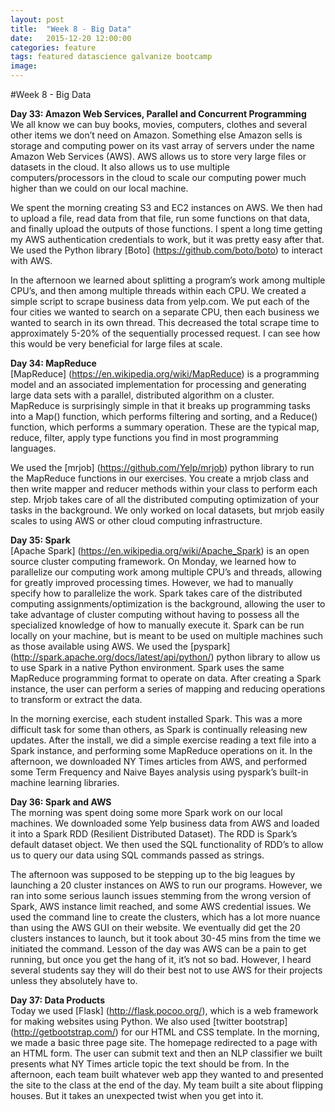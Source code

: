 ```yaml
---
layout: post
title:  "Week 8 - Big Data"
date:   2015-12-20 12:00:00
categories: feature
tags: featured datascience galvanize bootcamp
image:
---
```


#Week 8 - Big Data

**Day 33: Amazon Web Services, Parallel and Concurrent Programming**  
We all know we can buy books, movies, computers, clothes and several other items we don’t need on Amazon. Something else Amazon sells is storage and computing power on its vast array of servers under the name Amazon Web Services (AWS). AWS allows us to store very large files or datasets in the cloud. It also allows us to use multiple computers/processors in the cloud to scale our computing power much higher than we could on our local machine.

We spent the morning creating S3 and EC2 instances on AWS. We then had to upload a file, read data from that file, run some functions on that data, and finally upload the outputs of those functions. I spent a long time getting my AWS authentication credentials to work, but it was pretty easy after that. We used the Python library [Boto] (https://github.com/boto/boto) to interact with AWS.

In the afternoon we learned about splitting a program’s work among multiple CPU’s, and then among multiple threads within each CPU. We created a simple script to scrape business data from yelp.com. We put each of the four cities we wanted to search on a separate CPU, then each business we wanted to search in its own thread. This decreased the total scrape time to approximately 5-20% of the sequentially processed request. I can see how this would be very beneficial for large files at scale.

**Day 34: MapReduce**  
[MapReduce] (https://en.wikipedia.org/wiki/MapReduce) is a programming model and an associated implementation for processing and generating large data sets with a parallel, distributed algorithm on a cluster. MapReduce is surprisingly simple in that it breaks up programming tasks into a Map() function, which performs filtering and sorting, and a Reduce() function, which performs a summary operation. These are the typical map, reduce, filter, apply type functions you find in most programming languages.

We used the [mrjob] (https://github.com/Yelp/mrjob) python library to run the MapReduce functions in our exercises. You create a mrjob class and then write mapper and reducer methods within your class to perform each step. Mrjob takes care of all the distributed computing optimization of your tasks in the background. We only worked on local datasets, but mrjob easily scales to using AWS or other cloud computing infrastructure.

**Day 35: Spark**  
[Apache Spark] (https://en.wikipedia.org/wiki/Apache_Spark) is an open source cluster computing framework. On Monday, we learned how to parallelize our computing work among multiple CPU’s and threads, allowing for greatly improved processing times. However, we had to manually specify how to parallelize the work. Spark takes care of the distributed computing assignments/optimization is the background, allowing the user to take advantage of cluster computing without having to possess all the specialized knowledge of how to manually execute it. Spark can be run locally on your machine, but is meant to be used on multiple machines such as those available using AWS. We used the [pyspark] (http://spark.apache.org/docs/latest/api/python/) python library to allow us to use Spark in a native Python environment. Spark uses the same MapReduce programming format to operate on data. After creating a Spark instance, the user can perform a series of mapping and reducing operations to transform or extract the data.

In the morning exercise, each student installed Spark. This was a more difficult task for some than others, as Spark is continually releasing new updates. After the install, we did a simple exercise reading a text file into a Spark instance, and performing some MapReduce operations on it. In the afternoon, we downloaded NY Times articles from AWS, and performed some Term Frequency and Naive Bayes analysis using pyspark’s built-in machine learning libraries.

**Day 36: Spark and AWS**  
The morning was spent doing some more Spark work on our local machines. We downloaded some Yelp business data from AWS and loaded it into a Spark RDD (Resilient Distributed Dataset). The RDD is Spark’s default dataset object. We then used the SQL functionality of RDD’s to allow us to query our data using SQL commands passed as strings.

The afternoon was supposed to be stepping up to the big leagues by launching a 20 cluster instances on AWS to run our programs. However, we ran into some serious launch issues stemming from the wrong version of Spark, AWS instance limit reached, and some AWS credential issues. We used the command line to create the clusters, which has a lot more nuance than using the AWS GUI on their website. We eventually did get the 20 clusters instances to launch, but it took about 30-45 mins from the time we initiated the command. Lesson of the day was AWS can be a pain to get running, but once you get the hang of it, it’s not so bad. However, I heard several students say they will do their best not to use AWS for their projects unless they absolutely have to.

**Day 37: Data Products**  
Today we used [Flask] (http://flask.pocoo.org/), which is a web framework for making websites using Python. We also used [twitter bootstrap] (http://getbootstrap.com/) for our HTML and CSS template. In the morning, we made a basic three page site. The homepage redirected to a page with an HTML form. The user can submit text and then an NLP classifier we built presents what NY Times article topic the text should be from. In the afternoon, each team built whatever web app they wanted to and presented the site to the class at the end of the day. My team built a site about flipping houses. But it takes an unexpected twist when you get into it.
